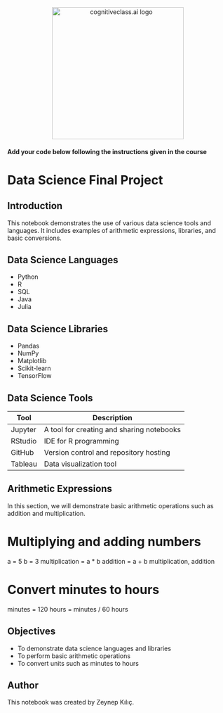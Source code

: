 <center>
    <img src="https://cf-courses-data.s3.us.cloud-object-storage.appdomain.cloud/IBMDeveloperSkillsNetwork-DS0105EN-SkillsNetwork/labs/Module2/images/SN_web_lightmode.png" width="300" alt="cognitiveclass.ai logo">
</center>


#### Add your code below following the instructions given in the course


# Data Science Final Project

## Introduction
This notebook demonstrates the use of various data science tools and languages. It includes examples of arithmetic expressions, libraries, and basic conversions.


## Data Science Languages
- Python
- R
- SQL
- Java
- Julia

## Data Science Libraries
- Pandas
- NumPy
- Matplotlib
- Scikit-learn
- TensorFlow

## Data Science Tools

| Tool         | Description                               |
|--------------|-------------------------------------------|
| Jupyter      | A tool for creating and sharing notebooks |
| RStudio      | IDE for R programming                     |
| GitHub       | Version control and repository hosting    |
| Tableau      | Data visualization tool                   |

## Arithmetic Expressions
In this section, we will demonstrate basic arithmetic operations such as addition and multiplication.

# Multiplying and adding numbers
a = 5
b = 3
multiplication = a * b
addition = a + b
multiplication, addition

# Convert minutes to hours
minutes = 120
hours = minutes / 60
hours

## Objectives
- To demonstrate data science languages and libraries
- To perform basic arithmetic operations
- To convert units such as minutes to hours

## Author
This notebook was created by Zeynep Kılıç.


```python

```
